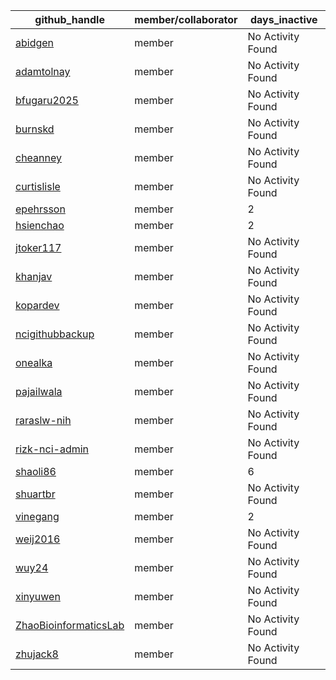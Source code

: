 
| github_handle   | member/collaborator | days_inactive |
|-----------------|----------------------|---------------|
| [abidgen](https://github.com/abidgen) | member               | No Activity Found |
| [adamtolnay](https://github.com/adamtolnay) | member               | No Activity Found |
| [bfugaru2025](https://github.com/bfugaru2025) | member               | No Activity Found |
| [burnskd](https://github.com/burnskd) | member               | No Activity Found |
| [cheanney](https://github.com/cheanney) | member               | No Activity Found |
| [curtislisle](https://github.com/curtislisle) | member               | No Activity Found |
| [epehrsson](https://github.com/epehrsson) | member               | 2             |
| [hsienchao](https://github.com/hsienchao) | member               | 2             |
| [jtoker117](https://github.com/jtoker117) | member               | No Activity Found |
| [khanjav](https://github.com/khanjav) | member               | No Activity Found |
| [kopardev](https://github.com/kopardev) | member               | No Activity Found |
| [ncigithubbackup](https://github.com/ncigithubbackup) | member               | No Activity Found |
| [onealka](https://github.com/onealka) | member               | No Activity Found |
| [pajailwala](https://github.com/pajailwala) | member               | No Activity Found |
| [raraslw-nih](https://github.com/raraslw-nih) | member               | No Activity Found |
| [rizk-nci-admin](https://github.com/rizk-nci-admin) | member               | No Activity Found |
| [shaoli86](https://github.com/shaoli86) | member               | 6             |
| [shuartbr](https://github.com/shuartbr) | member               | No Activity Found |
| [vinegang](https://github.com/vinegang) | member               | 2             |
| [weij2016](https://github.com/weij2016) | member               | No Activity Found |
| [wuy24](https://github.com/wuy24) | member               | No Activity Found |
| [xinyuwen](https://github.com/xinyuwen) | member               | No Activity Found |
| [ZhaoBioinformaticsLab](https://github.com/ZhaoBioinformaticsLab) | member               | No Activity Found |
| [zhujack8](https://github.com/zhujack8) | member               | No Activity Found |
